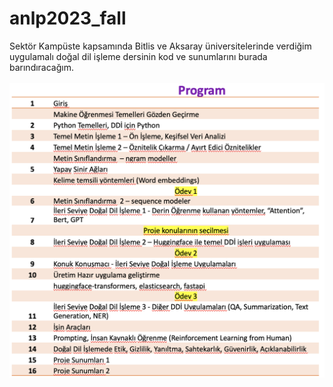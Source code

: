 # anlp2023_fall
Sektör Kampüste kapsamında Bitlis ve Aksaray üniversitelerinde verdiğim uygulamalı doğal dil işleme dersinin kod ve sunumlarını burada barındıracağım.
<br>
<br>
![Alt text](Images/curriculum.png)